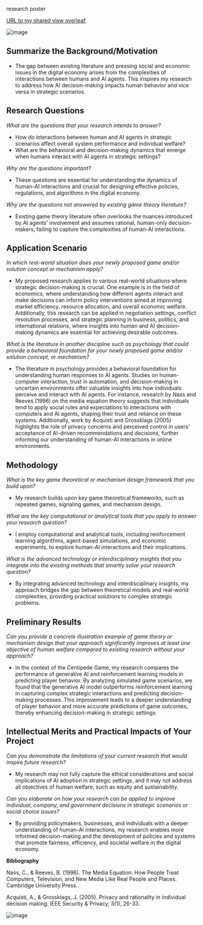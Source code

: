 research poster

[URL to my shared view overleaf ](https://www.overleaf.com/read/xqmhntdkcsjb#0b18c9)

![image](https://github.com/Rising-Stars-by-Sunshine/COMPSCI206_Jiahe_Liu/assets/124045985/a36a79c5-e9f2-4e0c-af3b-6cf458cf4e64)

## Summarize the Background/Motivation

- The gap between existing literature and pressing social and economic issues in the digital economy arises from the complexities of interactions between humans and AI agents. This inspires my research to address how AI decision-making impacts human behavior and vice versa in strategic scenarios.

## Research Questions

*What are the questions that your research intends to answer?*

- How do interactions between human and AI agents in strategic scenarios affect overall system performance and individual welfare?
- What are the behavioral and decision-making dynamics that emerge when humans interact with AI agents in strategic settings?

*Why are the questions important?*

- These questions are essential for understanding the dynamics of human-AI interactions and crucial for designing effective policies, regulations, and algorithms in the digital economy.

*Why are the questions not answered by existing game theory literature?*

- Existing game theory literature often overlooks the nuances introduced by AI agents' involvement and assumes rational, human-only decision-makers, failing to capture the complexities of human-AI interactions.

## Application Scenario

*In which real-world situation does your newly proposed game and/or solution concept or mechanism apply?*

- My proposed research applies to various real-world situations where strategic decision-making is crucial. One example is in the field of economics, where understanding how different agents interact and make decisions can inform policy interventions aimed at improving market efficiency, resource allocation, and overall economic welfare. Additionally, this research can be applied in negotiation settings, conflict resolution processes, and strategic planning in business, politics, and international relations, where insights into human and AI decision-making dynamics are essential for achieving desirable outcomes.

*What is the literature in another discipline such as psychology that could provide a behavioral foundation for your newly proposed game and/or solution concept, or mechanism?*

- The literature in psychology provides a behavioral foundation for understanding human responses to AI agents. Studies on human-computer interaction, trust in automation, and decision-making in uncertain environments offer valuable insights into how individuals perceive and interact with AI agents. For instance, research by Nass and Reeves (1996) on the media equation theory suggests that individuals tend to apply social rules and expectations to interactions with computers and AI agents, shaping their trust and reliance on these systems. Additionally, work by Acquisti and Grossklags (2005) highlights the role of privacy concerns and perceived control in users' acceptance of AI-driven recommendations and decisions, further informing our understanding of human-AI interactions in online environments.

## Methodology

*What is the key game theoretical or mechanism design framework that you build upon?*

- My research builds upon key game theoretical frameworks, such as repeated games, signaling games, and mechanism design.

*What are the key computational or analytical tools that you apply to answer your research question?*

- I employ computational and analytical tools, including reinforcement learning algorithms, agent-based simulations, and economic experiments, to explore human-AI interactions and their implications.

*What is the advanced technology or interdisciplinary insights that you integrate into the existing methods that smartly solve your research question?*

- By integrating advanced technology and interdisciplinary insights, my approach bridges the gap between theoretical models and real-world complexities, providing practical solutions to complex strategic problems.

## Preliminary Results

*Can you provide a concrete illustration example of game theory or mechanism design that your approach significantly improves at least one objective of human welfare compared to existing research without your approach?*

- In the context of the Centipede Game, my research compares the performance of generative AI and reinforcement learning models in predicting player behavior. By analyzing simulated game scenarios, we found that the generative AI model outperforms reinforcement learning in capturing complex strategic interactions and predicting decision-making processes. This improvement leads to a deeper understanding of player behavior and more accurate predictions of game outcomes, thereby enhancing decision-making in strategic settings.

## Intellectual Merits and Practical Impacts of Your Project

*Can you demonstrate the limitations of your current research that would inspire future research?*

- My research may not fully capture the ethical considerations and social implications of AI adoption in strategic settings, and it may not address all objectives of human welfare, such as equity and sustainability.

*Can you elaborate on how your research can be applied to improve individual, company, and government decisions in strategic scenarios or social choice issues?*

- By providing policymakers, businesses, and individuals with a deeper understanding of human-AI interactions, my research enables more informed decision-making and the development of policies and systems that promote fairness, efficiency, and societal welfare in the digital economy.

**Bibliography**

Nass, C., & Reeves, B. (1996). The Media Equation: How People Treat Computers, Television, and New Media Like Real People and Places. Cambridge University Press.

Acquisti, A., & Grossklags, J. (2005). Privacy and rationality in individual decision making. IEEE Security & Privacy, 3(1), 26-33.


![image](https://github.com/Rising-Stars-by-Sunshine/COMPSCI206_Jiahe_Liu/assets/124045985/b3393444-2217-44f3-bab0-d1c193e5bfd9)
